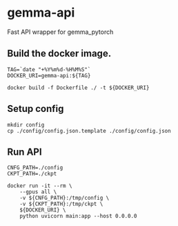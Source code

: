 # gemma-api
Fast API wrapper for gemma_pytorch

## Build the docker image.
```
TAG=`date "+%Y%m%d-%H%M%S"`
DOCKER_URI=gemma-api:${TAG}

docker build -f Dockerfile ./ -t ${DOCKER_URI}
```

## Setup config
```
mkdir config
cp ./config/config.json.template ./config/config.json
```

## Run API
```
CNFG_PATH=./config
CKPT_PATH=./ckpt

docker run -it --rm \
    --gpus all \
    -v ${CNFG_PATH}:/tmp/config \
    -v ${CKPT_PATH}:/tmp/ckpt \
    ${DOCKER_URI} \
    python uvicorn main:app --host 0.0.0.0
```
